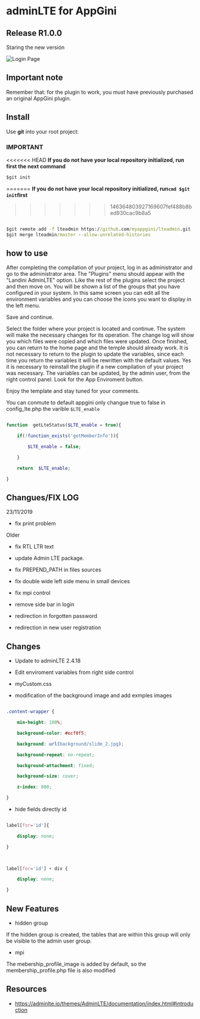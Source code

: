 
# adminLTE for AppGini

## Release R1.0.0

Staring the new versión

![Login Page](https://trello-attachments.s3.amazonaws.com/5cf458a4c077516299941bbf/600x295/4543ab3b3cfe3a5e98ce23f3f76f0ff2/imagen.png)

## Important note

Remember that: for the plugin to work, you must have previously purchased an original AppGini plugin.

## Install

Use **git** into your root project:

### IMPORTANT

<<<<<<< HEAD
**If you do not have your local repository initialized, run first the next command**

 ```cmd
$git init
```
=======
**If you do not have your local repository initialized, run```cmd $git init```first**
>>>>>>> 146364803927169607fef488b8bed930cac9b8a5

```cmd

$git remote add -f lteadmin https://github.com/myappgini/lteadmin.git
$git merge lteadmin/master --allow-unrelated-histories

```

## how to use

After completing the compilation of your project, log in as administrator and go to the administrator area. The "Plugins" menu should appear with the "Landini AdminLTE" option.
Like the rest of the plugins select the project and then move on.
You will be shown a list of the groups that you have configured in your system.
In this same screen you can edit all the environment variables and you can choose the icons you want to display in the left menu.

Save and continue.

Select the folder where your project is located and continue.
The system will make the necessary changes for its operation.
The change log will show you which files were copied and which files were updated.
Once finished, you can return to the home page and the temple should already work.
It is not necessary to return to the plugin to update the variables, since each time you return the variables it will be rewritten with the default values. Yes it is necessary to reinstall the plugin if a new compilation of your project was necessary.
The variables can be updated, by the admin user, from the right control panel. Look for the App Enviroment button.

Enjoy the template and stay tuned for your comments.

You can conmute to default appgini only changue true to false in config_lte.php the varible ```$LTE_enable```

```php

function  getLteStatus($LTE_enable = true){

    if(!function_exists('getMemberInfo')){

        $LTE_enable = false;

    }

    return  $LTE_enable;

}

```

## Changues/FIX LOG

23/11/2019

- fix print problem

Older

- fix RTL LTR text

- update Admin LTE package.

- fix PREPEND_PATH in files sources

- fix double wide left side menu in small devices

- fix mpi control

- remove side bar in login

- redirection in forgotten password

- redirection in new user registration

## Changes

- Update to adminLTE 2.4.18

- Edit enviroment variables from right side control

- myCustom.css

- modification of the background image and add exmples images

```css

.content-wrapper {

    min-height: 100%;

    background-color: #ecf0f5;

    background: url(background/slide_2.jpg);

    background-repeat: no-repeat;

    background-attachment: fixed;

    background-size: cover;

    z-index: 800;

}

```

- hide fields directly id

```css

label[for='id']{

    display: none;

}

  

label[for='id'] + div {

    display: none;

}

```

## New Features

- hidden group

If the hidden group is created, the tables that are within this group will only be visible to the admin user group.

- mpi

The mebership_profile_image is added by default, so the membership_profile.php file is also modified

## Resources
  
- <https://adminlte.io/themes/AdminLTE/documentation/index.html#introduction>
